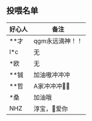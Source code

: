 ## 投喂名单
| 好心人 | 备注            |
| ------ | --------------- |
| **才   | qgm永远滴神！！ |
| l*c    | 无              |
| *欧    | 无              |
| **铖   | 加油嗷冲冲冲    |
| **哲   | A家冲冲冲👴🏾     |
| *桑    | 加油哦          |
| NHZ    | 淳宝，👩爱你     |